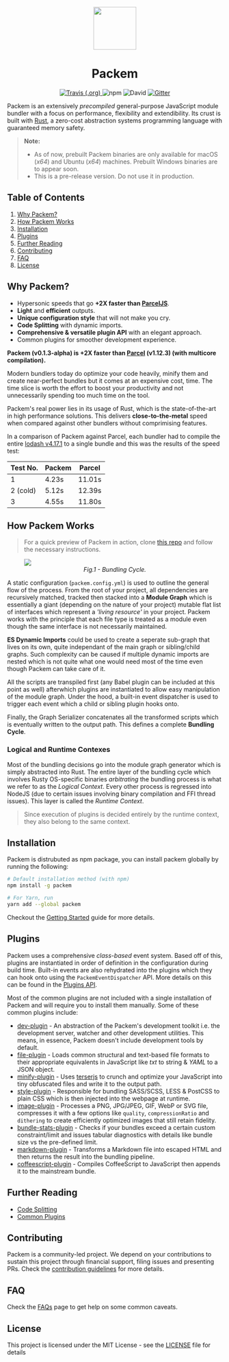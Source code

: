 <p align="center"><img width="100" src="https://raw.githubusercontent.com/packem/packem/master/resources/packem-logo.png" /></p>

<h1 align="center">Packem</h1>

<p align="center">
  <a href="https://travis-ci.org/packem/packem">
    <img alt="Travis (.org)" src="https://travis-ci.org/packem/packem.svg?branch=master">
  </a>
  <img alt="npm" src="https://img.shields.io/npm/dt/packem.svg">
  <img alt="David" src="https://img.shields.io/david/packem/packem.svg">
  <a href="https://gitter.im/packem_bundler/community">
    <img alt="Gitter" src="https://img.shields.io/gitter/room/bukharim96/packem_bundler.svg">
  </a>
</p>

Packem is an extensively _precompiled_ general-purpose JavaScript module bundler with a focus on performance, flexibility and extendibility. Its crust is built with [Rust](https://www.rust-lang.org/), a zero-cost abstraction systems programming language with guaranteed memory safety.

> **Note:**
>
> - As of now, prebuilt Packem binaries are only available for macOS (_x64_) and Ubuntu (_x64_) machines. Prebuilt Windows binaries are to appear soon.
> - This is a pre-release version. Do not use it in production.

## Table of Contents
1. [Why Packem?](#why-packem)
2. [How Packem Works](#how-packem-works)
3. [Installation](#installation)
4. [Plugins](#plugins)
5. [Further Reading](#further-reading)
6. [Contributing](#contributing)
7. [FAQ](#faq)
8. [License](#license)

## Why Packem?

- Hypersonic speeds that go **+2X faster than [ParcelJS](https://parceljs.org/)**.
- **Light** and **efficient** outputs.
- **Unique configuration style** that will not make you cry.
- **Code Splitting** with dynamic imports.
- **Comprehensive & versatile plugin API** with an elegant approach.
- Common plugins for smoother development experience.

**Packem (v0.1.3-alpha) is +2X faster than [Parcel](https://parceljs.org/) (v1.12.3) (with multicore compilation).**

Modern bundlers today do optimize your code heavily, minify them and create near-perfect bundles but it comes at an expensive cost, time. The time slice is worth the effort to boost your productivity and not unnecessarily spending too much time on the tool.

Packem's real power lies in its usage of Rust, which is the state-of-the-art in high performance solutions. This delivers **close-to-the-metal** speed when compared against other bundlers without comprimising features.

In a comparison of Packem against Parcel, each bundler had to compile the entire [lodash v4.17.1](https://lodash.com/docs/4.17.11) to a single bundle and this was the results of the speed test:

| Test No. | Packem | Parcel |
| -------- | ------ | ------ |
| 1        | 4.23s  | 11.01s |
| 2 (cold) | 5.12s  | 12.39s |
| 3        | 4.55s  | 11.80s |

## How Packem Works

> For a quick preview of Packem in action, clone [this repo](https://github.com/bukharim96/packem-lodash-test#readme) and follow the necessary instructions.

<p align="center">
  <figure>
    <img src="https://raw.githubusercontent.com/packem/packem/master/resources/bundling-cycle.png" />
    <figcaption align="center"><i>Fig.1 - Bundling Cycle.</i></figcaption>
  </figure>
</p>

A static configuration (`packem.config.yml`) is used to outline the general flow of the process. From the root of your project, all dependencies are recursively matched, tracked then stacked into a **Module Graph** which is essentially a giant (depending on the nature of your project) mutable flat list of interfaces which represent a _'living resource'_ in your project. Packem works with the principle that each file type is treated as a module even though the same interface is not necessarily maintained.

**ES Dynamic Imports** could be used to create a seperate sub-graph that lives on its own, quite independant of the main graph or sibling/child graphs. Such complexity can be caused if multiple dynamic imports are nested which is not quite what one would need most of the time even though Packem can take care of it.

All the scripts are transpiled first (any Babel plugin can be included at this point as well) afterwhich plugins are instantiated to allow easy manipulation of the module graph. Under the hood, a built-in event dispatcher is used to trigger each event which a child or sibling plugin hooks onto.

Finally, the Graph Serializer concatenates all the transformed scripts which is eventually written to the output path. This defines a complete **Bundling Cycle**.

### Logical and Runtime Contexes

Most of the bundling decisions go into the module graph generator which is simply abstracted into Rust. The entire layer of the bundling cycle which involves Rusty OS-specific binaries _arbitrating_ the bundling process is what we refer to as the _Logical Context_. Every other process is regressed into NodeJS (due to certain issues involving binary compilation and FFI thread issues). This layer is called the _Runtime Context_.

> Since execution of plugins is decided entirely by the runtime context, they also belong to the same context.

## Installation
Packem is distrubuted as npm package, you can install packem globally by running the following:

```bash
# Default installation method (with npm)
npm install -g packem

# For Yarn, run
yarn add --global packem
```

Checkout the [Getting Started](docs/getting-started.md) guide for more details.

## Plugins

Packem uses a comprehensive _class-based_ event system. Based off of this, plugins are instantiated in order of definition in the configuration during build time. Built-in events are also rehydrated into the plugins which they can hook onto using the `PackemEventDispatcher` API. More details on this can be found in the [Plugins API](docs/the-plugin-system.md).

Most of the common plugins are not included with a single installation of Packem and will require you to install them manually. Some of these common plugins include:

- [dev-plugin](https://github.com/packem/packem-plugins/tree/master/dev-plugin) - An abstraction of the Packem's development toolkit i.e. the development server, watcher and other development utilities. This means, in essence, Packem doesn't include development tools by default.
- [file-plugin](https://github.com/packem/packem-plugins/tree/master/file-plugin) - Loads common structural and text-based file formats to their appropriate equivalents in JavaScript like _txt_ to string & _YAML_ to a JSON object.
- [minify-plugin](https://github.com/packem/packem-plugins/tree/master/minify-plugin) - Uses [terserjs](https://github.com/terser-js/terser) to crunch and optimize your JavaScript into tiny obfuscated files and write it to the output path.
- [style-plugin](https://github.com/packem/packem-plugins/tree/master/style-plugin) - Responsible for bundling SASS/SCSS, LESS & PostCSS to plain CSS which is then injected into the webpage at runtime.
- [image-plugin](https://github.com/packem/packem-plugins/tree/master/image-plugin) - Processes a PNG, JPG/JPEG, GIF, WebP or SVG file, compresses it with a few options like `quality`, `compressionRatio` and `dithering` to create efficiently optimized images that still retain fidelity.
- [bundle-stats-plugin](https://github.com/packem/packem-plugins/tree/master/bundle-stats-plugin) - Checks if your bundles exceed a certain custom constraint/limit and issues tabular diagnostics with details like bundle size vs the pre-defined limit.
- [markdown-plugin](https://github.com/packem/packem-plugins/tree/master/markdown-plugin) - Transforms a Markdown file into escaped HTML and then returns the result into the bundling pipeline.
- [coffeescript-plugin](https://github.com/packem/packem-plugins/tree/master/coffeescript-plugin) - Compiles CoffeeScript to JavaScript then appends it to the mainstream bundle.

## Further Reading

- [Code Splitting](docs/code-splitting.md)
- [Common Plugins](docs/common-plugins.md)


## Contributing

Packem is a community-led project. We depend on your contributions to sustain this project through financial support, filing issues and presenting PRs. Check the [contribution guidelines](CONTRIBUTING.md) for more details.

## FAQ

Check the [FAQs](FAQ.md) page to get help on some common caveats.

## License

This project is licensed under the MIT License - see the [LICENSE](LICENSE) file for details
